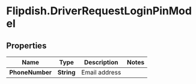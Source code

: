 # Flipdish.DriverRequestLoginPinModel

## Properties
Name | Type | Description | Notes
------------ | ------------- | ------------- | -------------
**PhoneNumber** | **String** | Email address | 


